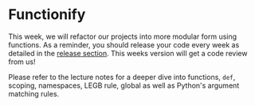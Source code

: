 # Functionify

This week, we will refactor our projects into more modular form using functions. As a reminder, you should release your code every week as detailed in the [release section](release_notes.md). This weeks version will get a code review from us!

Please refer to the lecture notes for a deeper dive into functions, `def`, scoping, namespaces, LEGB rule, global as well as Python's argument matching rules.

<object data="../week6/week6.pdf" type="application/pdf" width="100%" height="900px"></object>
